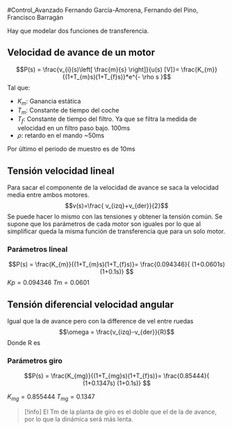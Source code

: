 #Control_Avanzado
Fernando García-Amorena, Fernando del Pino, Francisco Barragán
  
Hay que modelar dos funciones de transferencia.
## Velocidad de avance de un motor
$$P(s) = \frac{v_{i}(s)\left[ \frac{m}{s} \right]}{u(s) [V]}= \frac{K_{m}}{(1+T_{m}s)(1+T_{f}s)}*e^{- \rho s }$$
Tal que:
- $K_{m}$: Ganancia estática
- $T_{m}$: Constante de tiempo del coche 
- $T_{f}$: Constante de tiempo del filtro. Ya que se filtra la medida de velocidad en un filtro paso bajo. 100ms
- $\rho$: retardo en el mando ~50ms  

Por último el periodo de muestro es de 10ms

## Tensión velocidad lineal
Para sacar el componente de la velocidad de avance se saca la velocidad media entre ambos motores.
$$v(s)=\frac{ v_{izq}+v_{der}}{2}$$
Se puede hacer lo mismo con las tensiones y obtener la tensión común. Se supone que los parámetros de cada motor son iguales por lo que al simplificar queda la misma función de transferencia que para un solo motor.

### Parámetros lineal

$$P(s) = \frac{K_{m}}{(1+T_{m}s)(1+T_{f}s)}= \frac{0.094346}{ (1+0.0601s) (1+0.1s)} $$
$Kp  = 0.094346$
$Tm  = 0.0601$
## Tensión diferencial velocidad angular

Igual que la de avance pero con la difference de vel entre ruedas
$$\omega = \frac{v_{izq}-v_{der}}{R}$$
Donde R es 
### Parámetros giro
$$P(s) = \frac{K_{mg}}{(1+T_{mg}s)(1+T_{f}s)}= \frac{0.85444}{ (1+0.1347s) (1+0.1s)} $$

$K_{mg}= 0.855444$
$T_{mg} = 0.1347$

> [!info] El Tm de la planta de giro es el doble que el de la de avance, por lo que la dinámica será más lenta.
> 

